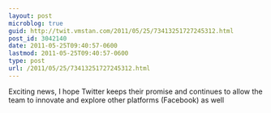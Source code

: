 ```yaml
---
layout: post
microblog: true
guid: http://twit.vmstan.com/2011/05/25/73413251727245312.html
post_id: 3042140
date: 2011-05-25T09:40:57-0600
lastmod: 2011-05-25T09:40:57-0600
type: post
url: /2011/05/25/73413251727245312.html
---
```

Exciting news, I hope Twitter keeps their promise and continues to allow the team to innovate and explore other platforms (Facebook) as well
